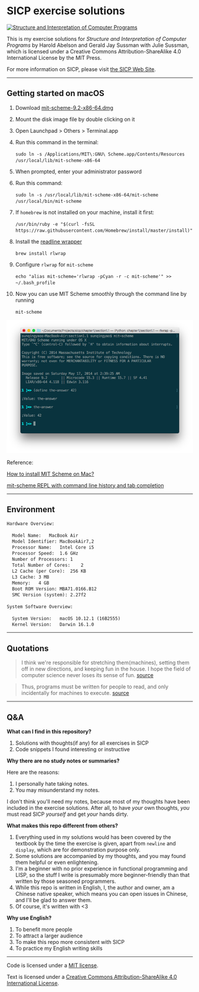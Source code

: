 # SICP exercise solutions

[![Structure and Interpretation of Computer Programs][banner]][banner]

This is my exercise solutions for _Structure and Interpretation of Computer Programs_ by Harold Abelson and Gerald Jay Sussman with Julie Sussman, which is licensed under a Creative Commons Attribution-ShareAlike 4.0 International License by the MIT Press.

For more information on SICP, please visit [the SICP Web Site][1].

------

## Getting started on macOS

1. Download [mit-scheme-9.2-x86-64.dmg][scheme]

2. Mount the disk image file by double clicking on it

3. Open Launchpad > Others > Terminal.app

4. Run this command in the terminal:

    `sudo ln -s /Applications/MIT\:GNU\ Scheme.app/Contents/Resources /usr/local/lib/mit-scheme-x86-64`
    
5. When prompted, enter your administrator password

6. Run this command:

    `sudo ln -s /usr/local/lib/mit-scheme-x86-64/mit-scheme /usr/local/bin/mit-scheme`
    
7. If `homebrew` is not installed on your machine, install it first:

    `/usr/bin/ruby -e "$(curl -fsSL https://raw.githubusercontent.com/Homebrew/install/master/install)"`

8. Install the [readline wrapper][rlwrap]

    `brew install rlwrap`
    
9. Configure `rlwrap` for `mit-scheme`

    `echo "alias mit-scheme='rlwrap -pCyan -r -c mit-scheme'" >> ~/.bash_profile`
    
10. Now you can use MIT Scheme smoothly through the command line by running

    `mit-scheme`
    
[![scheme-screenshot][scheme-screenshot]][scheme-screenshot]

Reference:

[How to install MIT Scheme on Mac?](http://stackoverflow.com/a/31601331/5399734)

[mit-scheme REPL with command line history and tab completion](http://stackoverflow.com/a/11916365/5399734)

------

## Environment

    Hardware Overview:

      Model Name:	MacBook Air
      Model Identifier:	MacBookAir7,2
      Processor Name:	Intel Core i5
      Processor Speed:	1.6 GHz
      Number of Processors:	1
      Total Number of Cores:	2
      L2 Cache (per Core):	256 KB
      L3 Cache:	3 MB
      Memory:	4 GB
      Boot ROM Version:	MBA71.0166.B12
      SMC Version (system):	2.27f2
      
    System Software Overview:

      System Version:	macOS 10.12.1 (16B2555)
      Kernel Version:	Darwin 16.1.0
      
------

## Quotations

> I think we're responsible for stretching them(machines), setting them off in new directions, and keeping fun in the house. I hope the field of computer science never loses its sense of fun. [source][quote1]

> Thus, programs must be written for people to read, and only incidentally for machines to execute. [source][quote2]

------

## Q&A

**What can I find in this repository?**

1. Solutions with thoughts(if any) for all exercises in SICP
2. Code snippets I found interesting or instructive

**Why there are no study notes or summaries?**

Here are the reasons: 

1. I personally hate taking notes.
2. You may misunderstand my notes.

I don't think you'll need my notes, because most of my thoughts have been included in the exercise solutions. After all, to have *your* own thoughts, *you* must read SICP *yourself* and get *your* hands dirty.

**What makes this repo different from others?**

1. Everything used in my solutions would has been covered by the textbook by the time the exercise is given, apart from `newline` and `display`, which are for demonstration purpose only.
2. Some solutions are accompanied by my thoughts, and you may found them helpful or even enlightening.
3. I'm a beginner with no prior experience in functional programming and LISP, so the stuff I write is presumably more beginner-friendly than that written by those seasoned programmers.
4. While this repo is written in English, I, the author and owner, am a Chinese native speaker, which means you can open issues in Chinese, and I'll be glad to answer them.
5. Of course, it's written with <3

**Why use English?**

1. To benefit more people
2. To attract a larger audience
3. To make this repo more consistent with SICP
4. To practice my English writing skills

---

Code is licensed under a [MIT license][2].

Text is licensed under a [Creative Commons Attribution-ShareAlike 4.0 International License][3].

[banner]: https://mitpress.mit.edu/sicp/graphics/main-banner.gif
[scheme]: http://ftp.gnu.org/gnu/mit-scheme/stable.pkg/9.2/mit-scheme-9.2-x86-64.dmg
[rlwrap]: http://utopia.knoware.nl/~hlub/rlwrap/README.txt
[scheme-screenshot]: assets/scheme-screenshot.png
[quote1]: https://mitpress.mit.edu/sicp/full-text/book/book-Z-H-3.html
[quote2]: https://mitpress.mit.edu/sicp/full-text/book/book-Z-H-7.html
[1]: https://mitpress.mit.edu/sicp/
[2]: https://github.com/sunqingyao/sicp/blob/master/LICENSE
[3]: http://creativecommons.org/licenses/by-sa/4.0/

